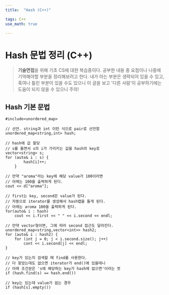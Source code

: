 ```yaml
---
title:	"Hash (C++)"

tags: C++
use_math: true

---
```

# Hash 문법 정리 (C++)

> **기술면접**을 위해 기초 CS에 대한 복습중이다.
공부한 내용 중 요점이나 나중에 기억해야할 부분을 정리해보려고 한다.
내가 아는 부분은 생략되어 있을 수 있고, 혹여나 틀린 부분이 있을 수도 있으니 이 글을 보고 '다른 사람'이 공부하기에는 도움이 되지 않을 수 있으니 주의!


## Hash 기본 문법
```
#include<unordered_map>

// 선언. string과 int 이런 식으로 pair로 선언함
unordered_map<string,int> hash;

// hash에 값 할당
// s를 돌면서 s의 i가 가리키는 값을 hash의 key로
vector<string> s;
for (auto& i : s) {
        hash[i]++;
    }

// 만약 "aroma"라는 key에 해당 value가 100이라면
// 아래는 100을 출력하게 된다.
cout << d["aroma"];

// first는 key, second은 value가 된다.
// 자동으로 iterator를 생성해서 hash맵을 돌게 된다.
// 아래는 aroma 100을 출력하게 된다.
for(auto& i : hash)
    cout << i.first << " " << i.second << endl;
    
// 만약 vector형이면, 그에 따라 second 접근도 달라진다.
unordered_map<string,vector<int>> hash2;
for (auto& i : hash2) {
    for (int j = 0; j < i.second.size(); j++)
        cont << i.second[j] << endl;
}

// key가 있는지 검색할 때 find를 사용한다.
// 다 찾았는데도 없으면 iterator가 end()에 있을테니
// 아래 조건문은 's에 해당하는 key가 hash에 없으면'이라는 뜻
if (hash.find(s) == hash.end())

// key는 있는데 value가 없는 경우
if (hash[s].empty())

```
